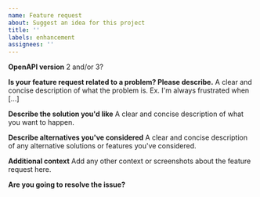 ```yaml
---
name: Feature request
about: Suggest an idea for this project
title: ''
labels: enhancement
assignees: ''
---
```


**OpenAPI version**
2 and/or 3?

**Is your feature request related to a problem? Please describe.**
A clear and concise description of what the problem is. Ex. I'm always frustrated when [...]

**Describe the solution you'd like**
A clear and concise description of what you want to happen.

**Describe alternatives you've considered**
A clear and concise description of any alternative solutions or features you've considered.

**Additional context**
Add any other context or screenshots about the feature request here.

**Are you going to resolve the issue?**

<!--- Feel free to ask for any help and read our [PR guide](https://github.com/RuntimeTools/OpenAPIValidators/blob/master/CONTRIBUTING.md#pull-requests) -->
